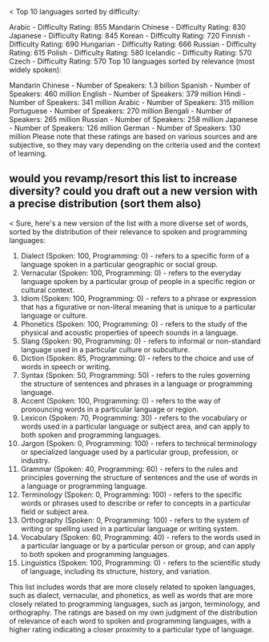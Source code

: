 < Top 10 languages sorted by difficulty:

Arabic - Difficulty Rating: 855
Mandarin Chinese - Difficulty Rating: 830
Japanese - Difficulty Rating: 845
Korean - Difficulty Rating: 720
Finnish - Difficulty Rating: 690
Hungarian - Difficulty Rating: 666
Russian - Difficulty Rating: 615
Polish - Difficulty Rating: 580
Icelandic - Difficulty Rating: 570
Czech - Difficulty Rating: 570
Top 10 languages sorted by relevance (most widely spoken):

Mandarin Chinese - Number of Speakers: 1.3 billion
Spanish - Number of Speakers: 460 million
English - Number of Speakers: 379 million
Hindi - Number of Speakers: 341 million
Arabic - Number of Speakers: 315 million
Portuguese - Number of Speakers: 270 million
Bengali - Number of Speakers: 265 million
Russian - Number of Speakers: 258 million
Japanese - Number of Speakers: 126 million
German - Number of Speakers: 130 million
Please note that these ratings are based on various sources and are subjective, so they may vary depending on the criteria used and the context of learning.

## would you revamp/resort this list to increase diversity? could you draft out a new version with a precise distribution (sort them also)

< Sure, here's a new version of the list with a more diverse set of words, sorted by the distribution of their relevance to spoken and programming languages:

1. Dialect (Spoken: 100, Programming: 0) - refers to a specific form of a language spoken in a particular geographic or social group.
2. Vernacular (Spoken: 100, Programming: 0) - refers to the everyday language spoken by a particular group of people in a specific region or cultural context.
3. Idiom (Spoken: 100, Programming: 0) - refers to a phrase or expression that has a figurative or non-literal meaning that is unique to a particular language or culture.
4. Phonetics (Spoken: 100, Programming: 0) - refers to the study of the physical and acoustic properties of speech sounds in a language.
5. Slang (Spoken: 90, Programming: 0) - refers to informal or non-standard language used in a particular culture or subculture.
6. Diction (Spoken: 85, Programming: 0) - refers to the choice and use of words in speech or writing.
7. Syntax (Spoken: 50, Programming: 50) - refers to the rules governing the structure of sentences and phrases in a language or programming language.
8. Accent (Spoken: 100, Programming: 0) - refers to the way of pronouncing words in a particular language or region.
9. Lexicon (Spoken: 70, Programming: 30) - refers to the vocabulary or words used in a particular language or subject area, and can apply to both spoken and programming languages.
10. Jargon (Spoken: 0, Programming: 100) - refers to technical terminology or specialized language used by a particular group, profession, or industry.
11. Grammar (Spoken: 40, Programming: 60) - refers to the rules and principles governing the structure of sentences and the use of words in a language or programming language.
12. Terminology (Spoken: 0, Programming: 100) - refers to the specific words or phrases used to describe or refer to concepts in a particular field or subject area.
13. Orthography (Spoken: 0, Programming: 100) - refers to the system of writing or spelling used in a particular language or writing system.
14. Vocabulary (Spoken: 60, Programming: 40) - refers to the words used in a particular language or by a particular person or group, and can apply to both spoken and programming languages.
15. Linguistics (Spoken: 100, Programming: 0) - refers to the scientific study of language, including its structure, history, and variation.

This list includes words that are more closely related to spoken languages, such as dialect, vernacular, and phonetics, as well as words that are more closely related to programming languages, such as jargon, terminology, and orthography. The ratings are based on my own judgment of the distribution of relevance of each word to spoken and programming languages, with a higher rating indicating a closer proximity to a particular type of language.
